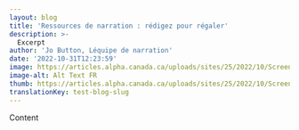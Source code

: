```yaml
---
layout: blog
title: 'Ressources de narration : rédigez pour régaler'
description: >-
  Excerpt
author: 'Jo Button, Léquipe de narration'
date: '2022-10-31T12:23:59'
image: https://articles.alpha.canada.ca/uploads/sites/25/2022/10/Screen-Shot-2022-10-31-at-10.09.58-AM.png
image-alt: Alt Text FR
thumb: https://articles.alpha.canada.ca/uploads/sites/25/2022/10/Screen-Shot-2022-10-31-at-10.09.58-AM-1024x402.png
translationKey: test-blog-slug
---
```


<p>Content</p>

